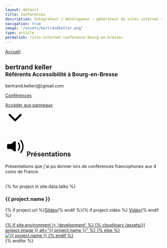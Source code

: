```yaml
---
layout: default
title: Conférences
description: Intégrateur / développeur - générateur de sites internet statiques, déclinaison HTML/CSS à Rouen, Low-Tech et éco-conception
navigation: true
image: "/assets/bertrandkeller.png"
type: article
permalink: /site-internet-conference-bourg-en-bresse/
---
```


<style type="text/css">
    {% capture include_to_scssify %}
      {% include onepage.scss %}
    {% endcapture %}
    {{ include_to_scssify | scssify }}
</style>

<section class="panel panel-first bg-black">
  <a href="/" class="nav-back">Accueil</a>
  <div class="panel_int">
    <h1>bertrand keller<br><small>Référents Accessibilité à Bourg-en-Bresse</small></h1>
    <p>bertrand.keller(@)gmail.com</p>
    <p class="anchor"><a href="#conference">Conférences</a></p>
    <p class="anchor arrow">
      <a href="#id-portfolio">Accéder aux panneaux<br>
        <svg xmlns="http://www.w3.org/2000/svg" xmlns:xlink="http://www.w3.org/1999/xlink" x="0" y="0" width="64px" height="64px" viewBox="0 0 64 64" enable-background="new 0 0 64 64" xml:space="preserve">
          <g id="ARROW__x2F__DOWN_1" enable-background="new">
            <g id="ARROW__x2F__DOWN">
              <g>
                <path d="M53,23c0-1.657-1.343-3-3-3c-0.809,0-1.542,0.321-2.082,0.841l-0.001-0.001L31.993,36.764L16.275,21.046
                    C15.725,20.406,14.91,20,14,20c-1.657,0-3,1.343-3,3c0,0.805,0.318,1.536,0.835,2.075l-0.008,0.008l18,18l0.001-0.001
                    C30.374,43.648,31.139,44,31.987,44c0.002,0,0.004,0,0.007,0c0.002,0,0.004,0,0.007,0c0.849,0,1.612-0.352,2.159-0.918
                    l0.001,0.001l18-18l-0.001-0.001C52.68,24.543,53,23.809,53,23z" />
              </g>
            </g>
          </g>
        </svg>
      </a>
    </p>
  </div>
</section>
<section id="id-presentation" class="panel">
  <h2>
    <svg version="1.1" id="Layer_1" xmlns="http://www.w3.org/2000/svg" xmlns:xlink="http://www.w3.org/1999/xlink" x="0px"
      y="0px" width="64px" height="64px" viewBox="0 0 64 64" enable-background="new 0 0 64 64" xml:space="preserve">
      <g id="VOLUME_2_1_" enable-background="new">
        <g id="VOLUME_2">
          <g>
            <path d="M50.701,10.128l-2.848,2.848C52.292,18.07,55,24.712,55,32s-2.708,13.93-7.146,19.023l2.848,2.849
                        C55.861,48.049,59,40.393,59,32C59,23.607,55.861,15.951,50.701,10.128z M31,15c-0.721,0-1.374,0.265-1.891,0.689L29.1,15.678
                        l-10.162,8.315H8.992v0.008C7.339,24.006,6,25.346,6,27v10c0,1.657,1.343,3,3,3h10.024l10.211,7.426l0.005-0.007
                        C29.736,47.781,30.34,48,31,48c1.657,0,3-1.343,3-3V18C34,16.343,32.657,15,31,15z M42.902,17.926l-2.846,2.847
                        C42.52,23.852,44,27.75,44,32s-1.48,8.148-3.943,11.227l2.846,2.848C46.083,42.26,48,37.355,48,32
                        C48,26.645,46.083,21.74,42.902,17.926z" />
          </g>
        </g>
      </g>
    </svg>
    Présentations</h2>
  <p>Présentations que j'ai pu donner lors de conférences francophones aux 4 coins de France.</p>
  <br>
  <div id="conference" class="gallery">
    {% for project in site.data.talks %}
    <div class="gallery-module">
      <h3>{{ project.name }}</h3>
      <p>{% if project.url %}<a href="{{ project.url }}">Slides</a>{% endif %}{% if project.video %} <a href="{{ project.video }}">Vidéo</a>{%
        endif %}</p>
      <a class="venobox" href="{{ project.url }}">
        {% if site.environment != 'development' %}
        {% cloudinary /assets/{{ project.image }} alt="{{ project.name }}" %}
        {% else %}
        <img src="/assets/{{ project.image }}" alt="{{ project.name }}">
        {% endif %}
      </a>
    </div>
    {% endfor %}
  </div>
</section>
<script src="{{ site.url }}/assets/js/smoothscroll.js"></script>

